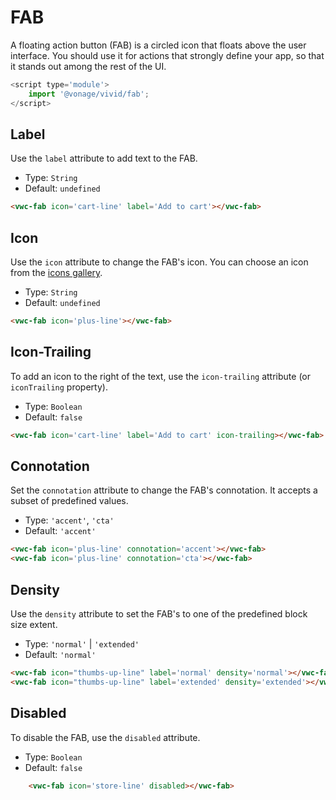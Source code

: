# FAB

A floating action button (FAB) is a circled icon that floats above the user interface. You should use it for actions that strongly define your app, so that it stands out among the rest of the UI.

```js
<script type='module'>
    import '@vonage/vivid/fab';
</script>
```

## Label

Use the `label` attribute to add text to the FAB.

- Type: `String`
- Default: `undefined`

```html preview
<vwc-fab icon='cart-line' label='Add to cart'></vwc-fab>
```

## Icon

Use the `icon` attribute to change the FAB's icon.
You can choose an icon from the [icons gallery](https://icons.vivid.vonage.com).

- Type: `String`
- Default: `undefined`

```html preview
<vwc-fab icon='plus-line'></vwc-fab>
```

## Icon-Trailing

To add an icon to the right of the text, use the `icon-trailing` attribute (or `iconTrailing` property).

- Type: `Boolean`
- Default: `false`

```html preview
<vwc-fab icon='cart-line' label='Add to cart' icon-trailing></vwc-fab>
```

## Connotation

Set the `connotation` attribute to change the FAB's connotation.
It accepts a subset of predefined values.

- Type: `'accent'`, `'cta'`
- Default: `'accent'`

```html preview
<vwc-fab icon='plus-line' connotation='accent'></vwc-fab>
<vwc-fab icon='plus-line' connotation='cta'></vwc-fab>
```

## Density

Use the `density` attribute to set the FAB's to one of the predefined block size extent.

- Type: `'normal'` | `'extended'`
- Default: `'normal'`

```html preview
<vwc-fab icon="thumbs-up-line" label='normal' density='normal'></vwc-fab>
<vwc-fab icon="thumbs-up-line" label='extended' density='extended'></vwc-fab>
```

## Disabled

To disable the FAB, use the `disabled` attribute.

- Type: `Boolean`
- Default: `false`

```html preview
    <vwc-fab icon='store-line' disabled></vwc-fab>
```
